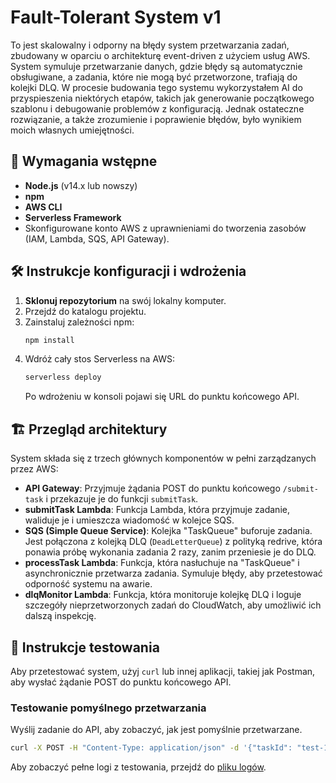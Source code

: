 # Fault-Tolerant System v1

To jest skalowalny i odporny na błędy system przetwarzania zadań, zbudowany w oparciu o architekturę event-driven z użyciem usług AWS. System symuluje przetwarzanie danych, gdzie błędy są automatycznie obsługiwane, a zadania, które nie mogą być przetworzone, trafiają do kolejki DLQ.
W procesie budowania tego systemu wykorzystałem AI do przyspieszenia niektórych etapów, takich jak generowanie początkowego szablonu i debugowanie problemów z konfiguracją. Jednak ostateczne rozwiązanie, a także zrozumienie i poprawienie błędów, było wynikiem moich własnych umiejętności.

## 🚀 Wymagania wstępne

* **Node.js** (v14.x lub nowszy)
* **npm**
* **AWS CLI**
* **Serverless Framework**
* Skonfigurowane konto AWS z uprawnieniami do tworzenia zasobów (IAM, Lambda, SQS, API Gateway).

## 🛠️ Instrukcje konfiguracji i wdrożenia

1.  **Sklonuj repozytorium** na swój lokalny komputer.
2.  Przejdź do katalogu projektu.
3.  Zainstaluj zależności npm:
    ```bash
    npm install
    ```
4.  Wdróż cały stos Serverless na AWS:
    ```bash
    serverless deploy
    ```
    Po wdrożeniu w konsoli pojawi się URL do punktu końcowego API.

## 🏗️ Przegląd architektury

System składa się z trzech głównych komponentów w pełni zarządzanych przez AWS:

* **API Gateway**: Przyjmuje żądania POST do punktu końcowego `/submit-task` i przekazuje je do funkcji `submitTask`.
* **submitTask Lambda**: Funkcja Lambda, która przyjmuje zadanie, waliduje je i umieszcza wiadomość w kolejce SQS.
* **SQS (Simple Queue Service)**: Kolejka "TaskQueue" buforuje zadania. Jest połączona z kolejką DLQ (`DeadLetterQueue`) z polityką redrive, która ponawia próbę wykonania zadania 2 razy, zanim przeniesie je do DLQ.
* **processTask Lambda**: Funkcja, która nasłuchuje na "TaskQueue" i asynchronicznie przetwarza zadania. Symuluje błędy, aby przetestować odporność systemu na awarie.
* **dlqMonitor Lambda**: Funkcja, która monitoruje kolejkę DLQ i loguje szczegóły nieprzetworzonych zadań do CloudWatch, aby umożliwić ich dalszą inspekcję.



## 🧪 Instrukcje testowania

Aby przetestować system, użyj `curl` lub innej aplikacji, takiej jak Postman, aby wysłać żądanie POST do punktu końcowego API.

### Testowanie pomyślnego przetwarzania

Wyślij zadanie do API, aby zobaczyć, jak jest pomyślnie przetwarzane.

```bash
curl -X POST -H "Content-Type: application/json" -d '{"taskId": "test-1", "payload": {"user": "test-user", "action": "test-success"}}' [URL_TWOJEGO_API_GATEWAY]/submit-task
```

Aby zobaczyć pełne logi z testowania, przejdź do [pliku logów](test_logs.md).
